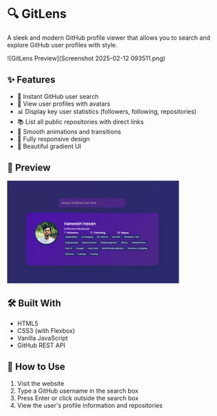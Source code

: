 # 🔍 GitLens

A sleek and modern GitHub profile viewer that allows you to search and explore GitHub user profiles with style.

![GitLens Preview](Screenshot 2025-02-12 093511.png)

## ✨ Features

- 🔎 Instant GitHub user search
- 👤 View user profiles with avatars
- 📊 Display key user statistics (followers, following, repositories)
- 📚 List all public repositories with direct links
- 💫 Smooth animations and transitions
- 📱 Fully responsive design
- 🎨 Beautiful gradient UI

## 🎨 Preview

<img src="./Screenshot 2025-02-12 092317.png" alt="GitLens Preview" width="400"/>


## 🛠️ Built With

- HTML5
- CSS3 (with Flexbox)
- Vanilla JavaScript
- GitHub REST API

## 🎯 How to Use

1. Visit the website
2. Type a GitHub username in the search box
3. Press Enter or click outside the search box
4. View the user's profile information and repositories



